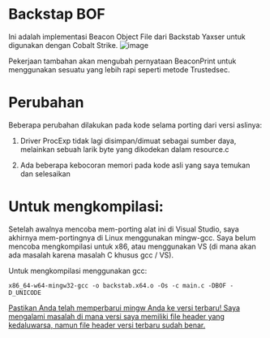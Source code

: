# Backstap BOF
Ini adalah implementasi Beacon Object File dari Backstab Yaxser untuk digunakan dengan Cobalt Strike. 
![image](https://user-images.githubusercontent.com/91164728/157537763-684a4b2c-b677-40ea-af22-33e7fe5bb81d.png)

Pekerjaan tambahan akan mengubah pernyataan BeaconPrint untuk menggunakan sesuatu yang lebih rapi seperti metode Trustedsec.

# Perubahan
Beberapa perubahan dilakukan pada kode selama porting dari versi aslinya:

  1. Driver ProcExp tidak lagi disimpan/dimuat sebagai sumber daya, melainkan sebuah larik byte yang dikodekan dalam resource.c

  2. Ada beberapa kebocoran memori pada kode asli yang saya temukan dan selesaikan

# Untuk mengkompilasi:
Setelah awalnya mencoba mem-porting alat ini di Visual Studio, saya akhirnya mem-portingnya di Linux menggunakan mingw-gcc.  Saya belum mencoba mengkompilasi untuk x86, atau menggunakan VS (di mana akan ada masalah karena masalah C khusus gcc / VS).

Untuk mengkompilasi menggunakan gcc:
````
x86_64-w64-mingw32-gcc -o backstab.x64.o -Os -c main.c -DBOF -D_UNICODE
````

<ins>Pastikan Anda telah memperbarui mingw Anda ke versi terbaru! Saya mengalami masalah di mana versi saya memiliki file header yang kedaluwarsa, namun file header versi terbaru sudah benar.</ins>
